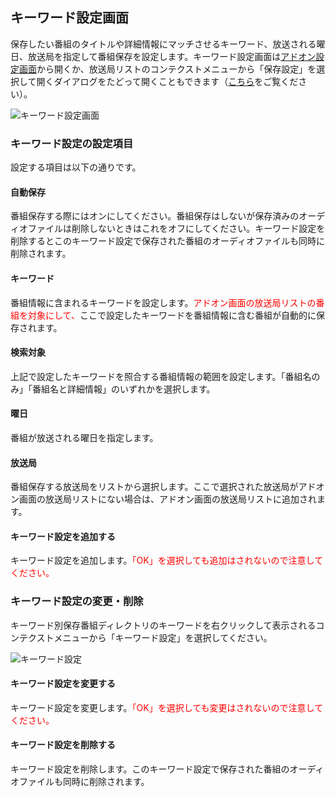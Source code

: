 
## キーワード設定画面

保存したい番組のタイトルや詳細情報にマッチさせるキーワード、放送される曜日、放送局を指定して番組保存を設定します。キーワード設定画面は[アドオン設定画面](./200_アドオン設定画面.md#一般)から開くか、放送局リストのコンテクストメニューから「保存設定」を選択して開くダイアログをたどって開くこともできます（[こちら](./903_放送局リストから番組保存.md)をご覧ください）。

![キーワード設定画面](images/2_アドオン設定画面/一般/キーワード設定.png)

### キーワード設定の設定項目

設定する項目は以下の通りです。

#### 自動保存

番組保存する際にはオンにしてください。番組保存はしないが保存済みのオーディオファイルは削除しないときはこれをオフにしてください。キーワード設定を削除するとこのキーワード設定で保存された番組のオーディオファイルも同時に削除されます。

#### キーワード

番組情報に含まれるキーワードを設定します。<span style="color:red;">アドオン画面の放送局リストの番組を対象にして、</span>ここで設定したキーワードを番組情報に含む番組が自動的に保存されます。

#### 検索対象

上記で設定したキーワードを照合する番組情報の範囲を設定します。「番組名のみ」「番組名と詳細情報」のいずれかを選択します。

#### 曜日

番組が放送される曜日を指定します。

#### 放送局

番組保存する放送局をリストから選択します。ここで選択された放送局がアドオン画面の放送局リストにない場合は、アドオン画面の放送局リストに追加されます。

#### キーワード設定を追加する

キーワード設定を追加します。<span style="color:red;">「OK」を選択しても追加はされないので注意してください。</span>

### キーワード設定の変更・削除

キーワード別保存番組ディレクトリのキーワードを右クリックして表示されるコンテクストメニューから「キーワード設定」を選択してください。

![キーワード設定](images/1_アドオン画面/2_保存番組ディレクトリ/1_キーワード別/キーワード設定/キーワード設定.png)

#### キーワード設定を変更する

キーワード設定を変更します。<span style="color:red;">「OK」を選択しても変更はされないので注意してください。</span>

#### キーワード設定を削除する

キーワード設定を削除します。このキーワード設定で保存された番組のオーディオファイルも同時に削除されます。
